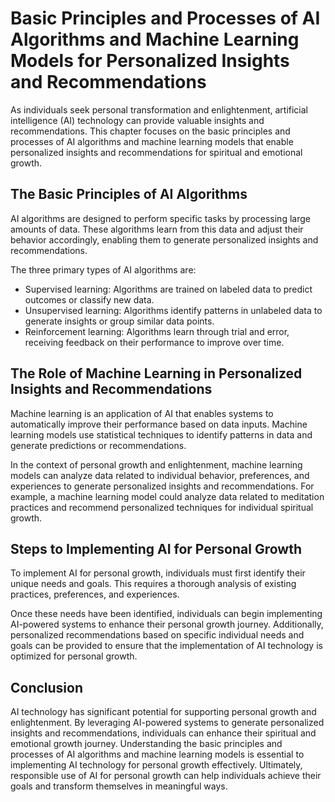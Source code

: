 Basic Principles and Processes of AI Algorithms and Machine Learning Models for Personalized Insights and Recommendations
=====================================================================================================================================================================================

As individuals seek personal transformation and enlightenment, artificial intelligence (AI) technology can provide valuable insights and recommendations. This chapter focuses on the basic principles and processes of AI algorithms and machine learning models that enable personalized insights and recommendations for spiritual and emotional growth.

The Basic Principles of AI Algorithms
-------------------------------------

AI algorithms are designed to perform specific tasks by processing large amounts of data. These algorithms learn from this data and adjust their behavior accordingly, enabling them to generate personalized insights and recommendations.

The three primary types of AI algorithms are:

* Supervised learning: Algorithms are trained on labeled data to predict outcomes or classify new data.
* Unsupervised learning: Algorithms identify patterns in unlabeled data to generate insights or group similar data points.
* Reinforcement learning: Algorithms learn through trial and error, receiving feedback on their performance to improve over time.

The Role of Machine Learning in Personalized Insights and Recommendations
-------------------------------------------------------------------------

Machine learning is an application of AI that enables systems to automatically improve their performance based on data inputs. Machine learning models use statistical techniques to identify patterns in data and generate predictions or recommendations.

In the context of personal growth and enlightenment, machine learning models can analyze data related to individual behavior, preferences, and experiences to generate personalized insights and recommendations. For example, a machine learning model could analyze data related to meditation practices and recommend personalized techniques for individual spiritual growth.

Steps to Implementing AI for Personal Growth
--------------------------------------------

To implement AI for personal growth, individuals must first identify their unique needs and goals. This requires a thorough analysis of existing practices, preferences, and experiences.

Once these needs have been identified, individuals can begin implementing AI-powered systems to enhance their personal growth journey. Additionally, personalized recommendations based on specific individual needs and goals can be provided to ensure that the implementation of AI technology is optimized for personal growth.

Conclusion
----------

AI technology has significant potential for supporting personal growth and enlightenment. By leveraging AI-powered systems to generate personalized insights and recommendations, individuals can enhance their spiritual and emotional growth journey. Understanding the basic principles and processes of AI algorithms and machine learning models is essential to implementing AI technology for personal growth effectively. Ultimately, responsible use of AI for personal growth can help individuals achieve their goals and transform themselves in meaningful ways.
